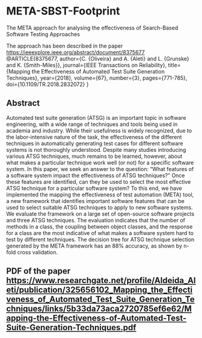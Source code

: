 # META-SBST-Footprint
The META approach for analysing the effectiveness of Search-Based Software Testing Approaches 

The approach has been described in the paper https://ieeexplore.ieee.org/abstract/document/8375677
@ARTICLE{8375677,
  author={C. {Oliveira} and A. {Aleti} and L. {Grunske} and K. {Smith-Miles}},
  journal={IEEE Transactions on Reliability}, 
  title={Mapping the Effectiveness of Automated Test Suite Generation Techniques}, 
  year={2018},
  volume={67},
  number={3},
  pages={771-785},
  doi={10.1109/TR.2018.2832072}
  }
  
  ## Abstract 

Automated test suite generation (ATSG) is an important topic in software engineering, with a wide range of techniques and tools being used in academia and industry. While their usefulness is widely recognized, due to the labor-intensive nature of the task, the effectiveness of the different techniques in automatically generating test cases for different software systems is not thoroughly understood. Despite many studies introducing various ATSG techniques, much remains to be learned, however, about what makes a particular technique work well (or not) for a specific software system. In this paper, we seek an answer to the question: “What features of a software system impact the effectiveness of ATSG techniques?” Once these features are identified, can they be used to select the most effective ATSG technique for a particular software system? To this end, we have implemented the mapping the effectiveness of test automation (META) tool, a new framework that identifies important software features that can be used to select suitable ATSG techniques to apply to new software systems. We evaluate the framework on a large set of open-source software projects and three ATSG techniques. The evaluation indicates that the number of methods in a class, the coupling between object classes, and the response for a class are the most indicative of what makes a software system hard to test by different techniques. The decision tree for ATSG technique selection generated by the META framework has an 88% accuracy, as shown by n-fold cross validation.

## PDF of the paper https://www.researchgate.net/profile/Aldeida_Aleti/publication/325656102_Mapping_the_Effectiveness_of_Automated_Test_Suite_Generation_Techniques/links/5b33da73aca2720785ef6e62/Mapping-the-Effectiveness-of-Automated-Test-Suite-Generation-Techniques.pdf

